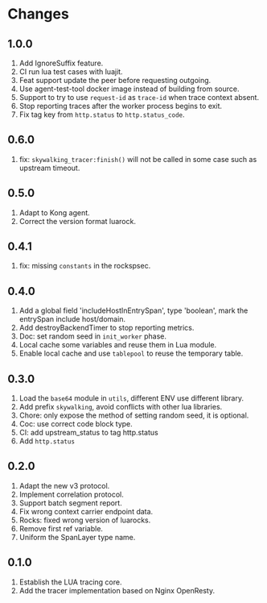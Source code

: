 # Changes

## 1.0.0

1. Add IgnoreSuffix feature.
2. CI run lua test cases with luajit.
3. Feat support update the peer before requesting outgoing.
4. Use agent-test-tool docker image instead of building from source.
5. Support to try to use `request-id` as `trace-id` when trace context absent.
6. Stop reporting traces after the worker process begins to exit.
7. Fix tag key from `http.status` to `http.status_code`.

## 0.6.0

1. fix: `skywalking_tracer:finish()` will not be called in some case such as upstream timeout.

## 0.5.0

1. Adapt to Kong agent.
2. Correct the version format luarock.

## 0.4.1

1. fix: missing `constants` in the rockspsec.

## 0.4.0

1. Add a global field 'includeHostInEntrySpan', type 'boolean', mark the entrySpan include host/domain.
2. Add destroyBackendTimer to stop reporting metrics.
3. Doc: set random seed in `init_worker` phase.
4. Local cache some variables and reuse them in Lua module. 
5. Enable local cache and use `tablepool` to reuse the temporary table.

## 0.3.0

1. Load the `base64` module in `utils`, different ENV use different library.
2. Add prefix `skywalking`, avoid conflicts with other lua libraries.
3. Chore: only expose the method of setting random seed, it is optional.
4. Coc: use correct code block type.
5. CI: add upstream_status to tag http.status
6. Add `http.status`

## 0.2.0

1. Adapt the new v3 protocol.
2. Implement correlation protocol.
3. Support batch segment report.
4. Fix wrong context carrier endpoint data.
5. Rocks: fixed wrong version of luarocks.
6. Remove first ref variable.
7. Uniform the SpanLayer type name.

## 0.1.0

1. Establish the LUA tracing core.
2. Add the tracer implementation based on Nginx OpenResty.
